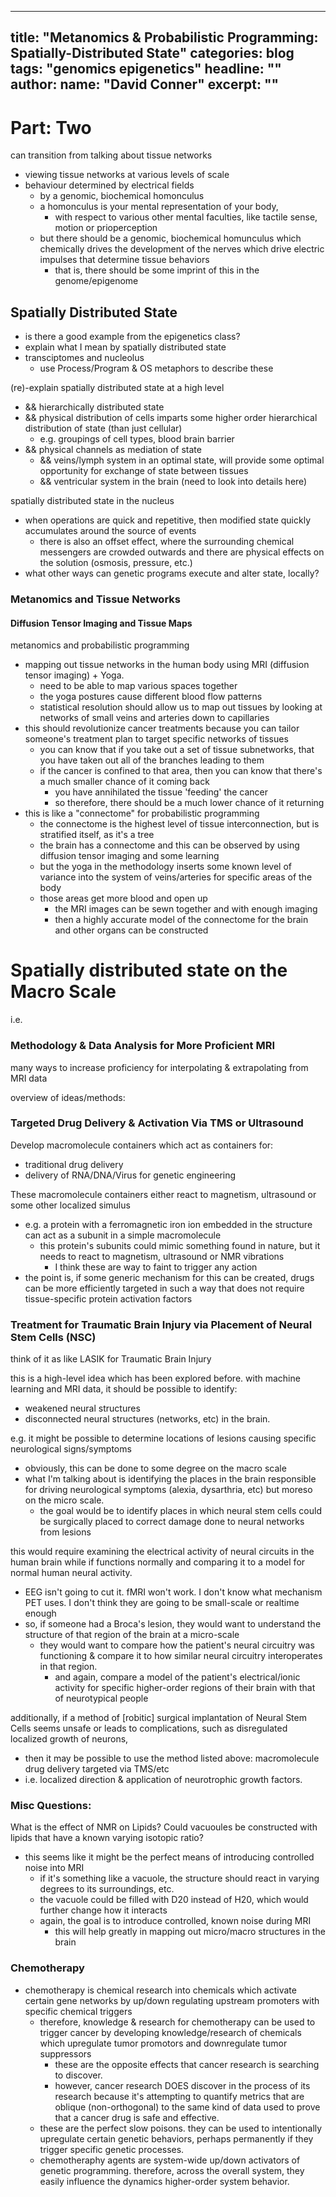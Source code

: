 
---
title: "Metanomics & Probabilistic Programming: Spatially-Distributed State"
categories: blog
tags: "genomics epigenetics"
headline: ""
author:
  name: "David Conner"
excerpt: ""
---



# Part: Two

can transition from talking about tissue networks
- viewing tissue networks at various levels of scale
- behaviour determined by electrical fields
  - by a genomic, biochemical homonculus
  - a homonculus is your mental representation of your body,
    - with respect to various other mental faculties, like tactile
      sense, motion or prioperception
  - but there should be a genomic, biochemical homunculus which
    chemically drives the development of the nerves which drive
    electric impulses that determine tissue behaviors
    - that is, there should be some imprint of this in the
      genome/epigenome

## Spatially Distributed State

- is there a good example from the epigenetics class?
- explain what I mean by spatially distributed state
- transciptomes and nucleolus
  - use Process/Program & OS metaphors to describe these

(re)-explain spatially distributed state at a high level
- && hierarchically distributed state
- && physical distribution of cells imparts some higher order
  hierarchical distribution of state (than just cellular)
  - e.g. groupings of cell types, blood brain barrier
- && physical channels as mediation of state
  - && veins/lymph system in an optimal state, will provide some
    optimal opportunity for exchange of state between tissues
  - && ventricular system in the brain (need to look into details
    here)


spatially distributed state in the nucleus
- when operations are quick and repetitive, then modified state
  quickly accumulates around the source of events
  - there is also an offset effect, where the surrounding chemical
    messengers are crowded outwards and there are physical effects
    on the solution (osmosis, pressure, etc.)
- what other ways can genetic programs execute and alter state,
  locally?


### Metanomics and Tissue Networks

#### Diffusion Tensor Imaging and Tissue Maps

metanomics and probabilistic programming
- mapping out tissue networks in the human body using MRI (diffusion
  tensor imaging) + Yoga.
  - need to be able to map various spaces together
  - the yoga postures cause different blood flow patterns
  - statistical resolution should allow us to map out tissues by
    looking at networks of small veins and arteries down to
    capillaries
- this should revolutionize cancer treatments because you can tailor
  someone's treatment plan to target specific networks of tissues
  - you can know that if you take out a set of tissue subnetworks,
    that you have taken out all of the branches leading to them
  - if the cancer is confined to that area, then you can know that
    there's a much smaller chance of it coming back
    - you have annihilated the tissue 'feeding' the cancer
    - so therefore, there should be a much lower chance of it
      returning
- this is like a "connectome" for probabilistic programming
  - the connectome is the highest level of tissue interconnection, but
    is stratified itself, as it's a tree
  - the brain has a connectome and this can be observed by using
    diffusion tensor imaging and some learning
  - but the yoga in the methodology inserts some known level of
    variance into the system of veins/arteries for specific areas of
    the body
  - those areas get more blood and open up
    - the MRI images can be sewn together and with enough imaging
    - then a highly accurate model of the connectome for the brain and
      other organs can be constructed

# Spatially distributed state on the Macro Scale

i.e.

### Methodology & Data Analysis for More Proficient MRI

many ways to increase proficiency for interpolating & extrapolating
from MRI data

overview of ideas/methods:

### Targeted Drug Delivery & Activation Via TMS or Ultrasound

Develop macromolecule containers which act as containers for:

- traditional drug delivery
- delivery of RNA/DNA/Virus for genetic engineering

These macromolecule containers either react to magnetism, ultrasound
or some other localized simulus

- e.g. a protein with a ferromagnetic iron ion embedded in the
  structure can act as a subunit in a simple macromolecule
  - this protein's subunits could mimic something found in nature, but
    it needs to react to magnetism, ultrasound or NMR vibrations
    - I think these are way to faint to trigger any action
- the point is, if some generic mechanism for this can be created,
  drugs can be more efficiently targeted in such a way that does not
  require tissue-specific protein activation factors

### Treatment for Traumatic Brain Injury via Placement of Neural Stem Cells (NSC)

think of it as like LASIK for Traumatic Brain Injury

this is a high-level idea which has been explored before. with
machine learning and MRI data, it should be possible to identify:
- weakened neural structures
- disconnected neural structures (networks, etc) in the brain.

e.g. it might be possible to determine locations of lesions causing
specific neurological signs/symptoms
- obviously, this can be done to some degree on the macro scale
- what I'm talking about is identifying the places in the brain
  responsible for driving neurological symptoms (alexia, dysarthria,
  etc) but moreso on the micro scale.
  - the goal would be to identify places in which neural stem cells
    could be surgically placed to correct damage done to neural
    networks from lesions

this would require examining the electrical activity of neural
circuits in the human brain while if functions normally and comparing
it to a model for normal human neural activity.
- EEG isn't going to cut it. fMRI won't work. I don't know what
  mechanism PET uses. I don't think they are going to be small-scale
  or realtime enough
- so, if someone had a Broca's lesion, they would want to understand
  the structure of that region of the brain at a micro-scale
  - they would want to compare how the patient's neural circuitry was
    functioning & compare it to how similar neural circuitry
    interoperates in that region.
    - and again, compare a model of the patient's electrical/ionic
      activity for specific higher-order regions of their brain with
      that of neurotypical people

additionally, if a method of [robitic] surgical implantation of Neural Stem
Cells seems unsafe or leads to complications, such as disregulated
localized growth of neurons,
- then it may be possible to use the method listed above:
  macromolecule drug delivery targeted via TMS/etc
- i.e. localized direction & application of neurotrophic growth
  factors.


### Misc Questions:

What is the effect of NMR on Lipids? Could vacuoules be constructed
with lipids that have a known varying isotopic ratio?
- this seems like it might be the perfect means of introducing
  controlled noise into MRI
  - if it's something like a vacuole, the structure should react in
    varying degrees to its surroundings, etc.
  - the vacuole could be filled with D20 instead of H20, which would
    further change how it interacts
  - again, the goal is to introduce controlled, known noise during MRI
    - this will help greatly in mapping out micro/macro structures in
      the brain

### Chemotherapy

- chemotherapy is chemical research into chemicals which activate
  certain gene networks by up/down regulating upstream promoters with
  specific chemical triggers
  - therefore, knowledge & research for chemotherapy can be used to
    trigger cancer by developing knowledge/research of chemicals which
    upregulate tumor promotors and downregulate tumor suppressors
    - these are the opposite effects that cancer research is searching
      to discover.
    - however, cancer research DOES discover in the process of its
      research because it's attempting to quantify metrics that are
      oblique (non-orthogonal) to the same kind of data used to prove
      that a cancer drug is safe and effective.
  - these are the perfect slow poisons. they can be used to
    intentionally upregulate certain genetic behaviors, perhaps
    permanently if they trigger specific genetic processes.
  - chemotheraphy agents are system-wide up/down activators of genetic
    programming. therefore, across the overall system, they easily
    influence the dynamics higher-order system behavior.
